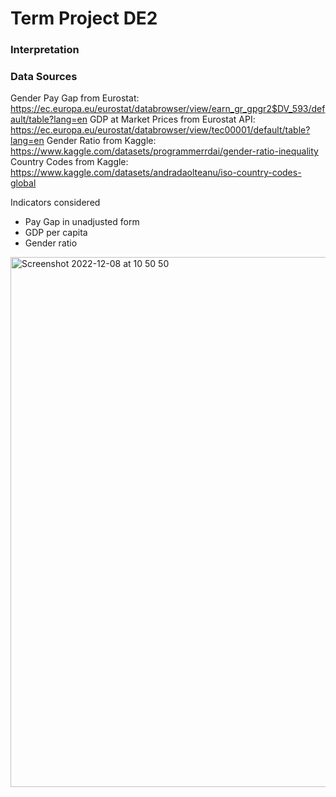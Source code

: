 # Term Project DE2


### Interpretation ###



### Data Sources ###
Gender Pay Gap from Eurostat: https://ec.europa.eu/eurostat/databrowser/view/earn_gr_gpgr2$DV_593/default/table?lang=en
GDP at Market Prices from Eurostat API: https://ec.europa.eu/eurostat/databrowser/view/tec00001/default/table?lang=en
Gender Ratio from Kaggle: https://www.kaggle.com/datasets/programmerrdai/gender-ratio-inequality
Country Codes from Kaggle: https://www.kaggle.com/datasets/andradaolteanu/iso-country-codes-global

Indicators considered
- Pay Gap in unadjusted form
- GDP per capita
- Gender ratio














<img width="848" alt="Screenshot 2022-12-08 at 10 50 50" src="https://user-images.githubusercontent.com/113236007/206415570-bdbdeb3a-801d-4f10-b075-3c4571e25ecf.png">



